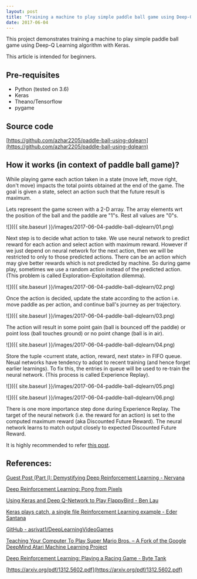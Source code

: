```yaml
---
layout: post
title: "Training a machine to play simple paddle ball game using Deep-Q Learning algorithm with Keras"
date: 2017-06-04
---
```


This project demonstrates training a machine to play simple paddle ball game using Deep-Q Learning algorithm with Keras.

This article is intended for beginners.

## Pre-requisites
* Python (tested on 3.6)
* Keras
* Theano/Tensorflow
* pygame

## Source code
[https://github.com/azhar2205/paddle-ball-using-dqlearn](https://github.com/azhar2205/paddle-ball-using-dqlearn)

## How it works (in context of paddle ball game)?
While playing game each action taken in a state (move left, move right, don't move) impacts the total points obtained at the end of the game. The goal is given a state, select an action such that the future result is maximum.

Lets represent the game screen with a 2-D array. The array elements wrt the position of the ball and the paddle are "1"s. Rest all values are "0"s. 

![]({{ site.baseurl }}/images/2017-06-04-paddle-ball-dqlearn/01.png)

Next step is to decide what action to take. We use neural network to predict reward for each action and select action with maximum reward. However if we just depend on neural network for the next action, then we will be restricted to only to those predicted actions. There can be an action which may give better rewards which is not predicted by machine. So during game play, sometimes we use a random action instead of the predicted action. (This problem is called Exploration-Exploitation dilemma).

![]({{ site.baseurl }}/images/2017-06-04-paddle-ball-dqlearn/02.png)

Once the action is decided, update the state according to the action i.e. move paddle as per action, and continue ball's journey as per trajectory.

![]({{ site.baseurl }}/images/2017-06-04-paddle-ball-dqlearn/03.png)

The action will result in some point gain (ball is bounced off the paddle) or point loss (ball touches ground) or no point change (ball is in air).

![]({{ site.baseurl }}/images/2017-06-04-paddle-ball-dqlearn/04.png)

Store the tuple <current state, action, reward, next state> in FIFO queue. Neual networks have tendency to adopt to recent training (and hence forget earlier learnings). To fix this, the entries in queue will be used to re-train the neural network. (This process is called Experience Replay).

![]({{ site.baseurl }}/images/2017-06-04-paddle-ball-dqlearn/05.png)

![]({{ site.baseurl }}/images/2017-06-04-paddle-ball-dqlearn/06.png)

There is one more importance step done during Experience Replay. The target of the neural network (i.e. the reward for an action) is set to the computed maximum reward (aka Discounted Future Reward). The neural network learns to match output closely to expected Discounted Future Reward.

It is highly recommended to refer [this post](https://www.nervanasys.com/demystifying-deep-reinforcement-learning/).

## References:
[Guest Post (Part I): Demystifying Deep Reinforcement Learning - Nervana](https://www.nervanasys.com/demystifying-deep-reinforcement-learning/)

[Deep Reinforcement Learning: Pong from Pixels](http://karpathy.github.io/2016/05/31/rl/)

[Using Keras and Deep Q-Network to Play FlappyBird - Ben Lau](https://yanpanlau.github.io/2016/07/10/FlappyBird-Keras.html)

[Keras plays catch, a single file Reinforcement Learning example - Eder Santana](http://edersantana.github.io/articles/keras_rl/)

[GitHub - asrivat1/DeepLearningVideoGames](https://github.com/asrivat1/DeepLearningVideoGames)

[Teaching Your Computer To Play Super Mario Bros. – A Fork of the Google DeepMind Atari Machine Learning Project](http://www.ehrenbrav.com/2016/08/teaching-your-computer-to-play-super-mario-bros-a-fork-of-the-google-deepmind-atari-machine-learning-project/)

[Deep Reinforcement Learning: Playing a Racing Game - Byte Tank](https://lopespm.github.io/machine_learning/2016/10/06/deep-reinforcement-learning-racing-game.html)

[https://arxiv.org/pdf/1312.5602.pdf](https://arxiv.org/pdf/1312.5602.pdf)
